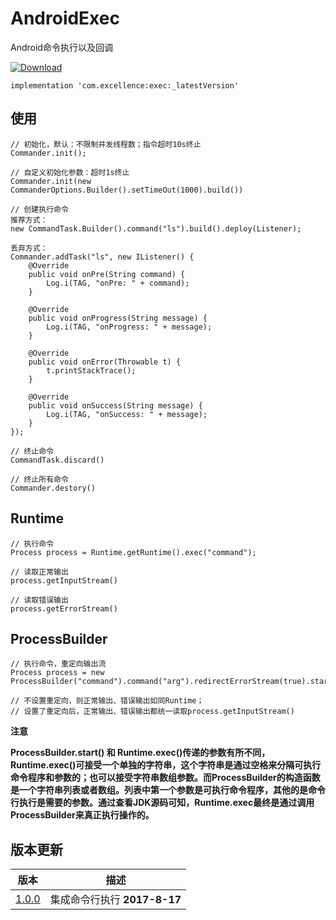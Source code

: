 # AndroidExec

Android命令执行以及回调

[![Download][icon_download]][download]

```
implementation 'com.excellence:exec:_latestVersion'
```

## 使用

```
// 初始化，默认：不限制并发线程数；指令超时10s终止
Commander.init();

// 自定义初始化参数：超时1s终止
Commander.init(new CommanderOptions.Builder().setTimeOut(1000).build())

// 创建执行命令
推荐方式：
new CommandTask.Builder().command("ls").build().deploy(Listener);

丢弃方式：
Commander.addTask("ls", new IListener() {
    @Override
    public void onPre(String command) {
        Log.i(TAG, "onPre: " + command);
    }

    @Override
    public void onProgress(String message) {
        Log.i(TAG, "onProgress: " + message);
    }

    @Override
    public void onError(Throwable t) {
        t.printStackTrace();
    }

    @Override
    public void onSuccess(String message) {
        Log.i(TAG, "onSuccess: " + message);
    }
});

// 终止命令
CommandTask.discard()

// 终止所有命令
Commander.destory()
```

## Runtime

```
// 执行命令
Process process = Runtime.getRuntime().exec("command");

// 读取正常输出
process.getInputStream()

// 读取错误输出
process.getErrorStream()
```

## ProcessBuilder

```
// 执行命令，重定向输出流
Process process = new ProcessBuilder("command").command("arg").redirectErrorStream(true).start();

// 不设置重定向，则正常输出、错误输出如同Runtime；
// 设置了重定向后，正常输出、错误输出都统一读取process.getInputStream()
```

**注意**

**ProcessBuilder.start() 和 Runtime.exec()传递的参数有所不同，Runtime.exec()可接受一个单独的字符串，这个字符串是通过空格来分隔可执行命令程序和参数的；也可以接受字符串数组参数。而ProcessBuilder的构造函数是一个字符串列表或者数组。列表中第一个参数是可执行命令程序，其他的是命令行执行是需要的参数。通过查看JDK源码可知，Runtime.exec最终是通过调用ProcessBuilder来真正执行操作的。**


## 版本更新

| 版本 | 描述 |
| --- | ---- |
| [1.0.0][Exec1.0.0] | 集成命令行执行 **2017-8-17** |

<!-- 网站链接 -->

[download]:https://bintray.com/veizhang/maven/exec/_latestVersion "Latest version"

<!-- 图片链接 -->

[icon_download]:https://api.bintray.com/packages/veizhang/maven/exec/images/download.svg

<!-- 版本 -->

[Exec1.0.0]:https://bintray.com/veizhang/maven/exec/1.0.0